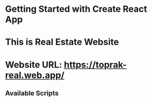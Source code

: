 # Getting Started with Create React App

# This is Real Estate Website

# Website URL: https://toprak-real.web.app/

## Available Scripts
